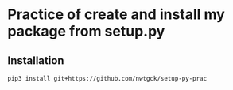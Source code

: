 # Practice of create and install my package from setup.py

## Installation

```bash
pip3 install git+https://github.com/nwtgck/setup-py-prac
```